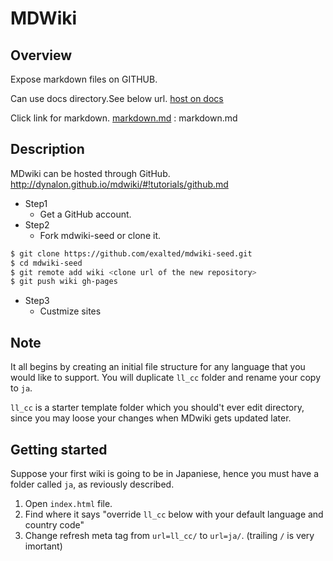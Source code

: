 MDWiki
============================

Overview
----------------------------

Expose markdown files on GITHUB.

Can use docs directory.See below url.
[host on docs](./host-github.md)

Click link for markdown.
[markdown.md](./markdown.md)  : markdown.md

Description
----------------------------

MDwiki can be hosted through GitHub.
http://dynalon.github.io/mdwiki/#!tutorials/github.md

* Step1
  - Get a GitHub account.
* Step2
  - Fork mdwiki-seed or clone it.
```bash
$ git clone https://github.com/exalted/mdwiki-seed.git
$ cd mdwiki-seed
$ git remote add wiki <clone url of the new repository>
$ git push wiki gh-pages
```

* Step3
  - Custmize sites

Note
--------------------------------
It all begins by creating an initial file structure for any language that you would like to support. You will duplicate `ll_cc` folder and rename your copy to `ja`.

`ll_cc` is a starter template folder which you should't ever edit directory, since you may loose your changes when MDwiki gets updated later.

Getting started
-----
Suppose your first wiki is going to be in Japaniese, hence you must have a folder called `ja`, as reviously described.

1. Open `index.html` file.
2. Find where it says "override `ll_cc` below with your default language and country code"
3. Change refresh meta tag from `url=ll_cc/` to `url=ja/`. (trailing `/` is very imortant)
